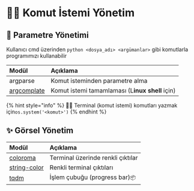 # 👨‍💼 Komut İstemi Yönetim

## 💎 Parametre Yönetimi

Kullanıcı cmd üzerinden `python <dosya_adı> <argümanlar>` gibi komutlarla programımızı kullanabilir

| Modül | Açıklama |
| :--- | :--- |
| argparse | Komut isteminden parametre alma |
| [argcomplate](https://stackoverflow.com/a/15289025) | Komut istemi tamamlaması \(L**inux shell** için\) |

{% hint style="info" %}
🧙‍♂️ Terminal \(komut istemi\) komutları yazmak için`os.system('<komut>')`
{% endhint %}

## ✨ Görsel Yönetim

| Modül | Açıklama |
| :--- | :--- |
| [coloroma](https://pypi.org/project/colorama/) | Terminal üzerinde renkli çıktılar |
| [string-color](https://gitlab.com/shindagger/string-color) | Renkli terminal çıktıları |
| [tqdm](https://github.com/tqdm/tqdm) | İşlem çubuğu \(progress bar\)`📦` |

